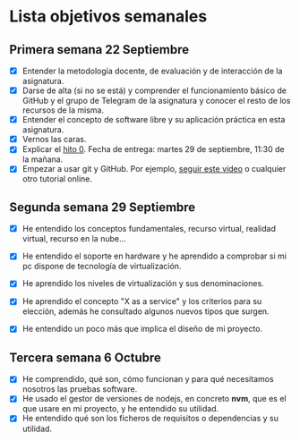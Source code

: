 # Lista objetivos semanales

## Primera semana 22 Septiembre

- [x] Entender la metodología docente, de evaluación y de interacción de la asignatura.
- [x] Darse de alta (si no se está) y comprender el funcionamiento básico de GitHub y el grupo de Telegram de la asignatura y conocer el resto de los recursos de la misma.
- [x] Entender el concepto de software libre y su aplicación práctica en esta asignatura.
- [x] Vernos las caras.
- [x] Explicar el [hito 0](http://jj.github.io/IV/documentos/proyecto/0.Repositorio). Fecha de entrega: martes 29 de septiembre, 11:30 de la mañana.
- [x] Empezar a usar git y GitHub. Por ejemplo, [seguir este vídeo](https://www.youtube.com/watch?v=gmXyJI01qa8) o cualquier otro tutorial online.

## Segunda semana 29 Septiembre
 - [x] He entendido los conceptos fundamentales, recurso virtual, realidad virtual, recurso en la nube...
 - [x] He entendido el soporte en hardware y he aprendido a comprobar si mi pc dispone de tecnología de virtualización.
 - [x] He aprendido los niveles de virtualización y sus denominaciones.
 - [x] He aprendido el concepto "X as a service" y los criterios para su elección, además he consultado algunos nuevos tipos que surgen.
 - [x] He entendido un poco más que implica el diseño de mi proyecto.


## Tercera semana 6 Octubre
- [x] He comprendido, qué son, cómo funcionan y para qué necesitamos nosotros las pruebas software.
- [x] He usado el gestor de versiones de nodejs, en concreto **nvm**, que es el que usare en mi proyecto, y he entendido su utilidad.
- [x] He entendido qué son los ficheros de requisitos o dependencias y su utilidad.